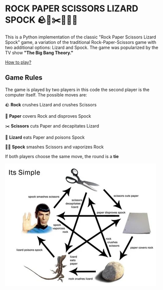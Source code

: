 # ROCK PAPER SCISSORS LIZARD SPOCK 🪨📜✂️🦎🖖🏻

This is a Python implementation of the classic "Rock Paper Scissors Lizard Spock" game, a variation of the traditional Rock-Paper-Scissors game with two additional options: Lizard and Spock. The game was popularized by the TV show **"The Big Bang Theory."** 

[How to play?](https://www.youtube.com/watch?v=pIpmITBocfM)

## Game Rules
The game is played by two players in this code the second player is the computer itself. The possible moves are:

🪨 **Rock** crushes Lizard and crushes Scissors

📜 **Paper** covers Rock and disproves Spock

✂️ **Scissors** cuts Paper and decapitates Lizard

🦎 **Lizard** eats Paper and poisons Spock

🖖🏻 **Spock** smashes Scissors and vaporizes Rock

If both players choose the same move, the round is a **tie**

![Moves](https://github.com/mertpalaoglu1/Rock_Paper_Scissors_Lizard_Spock_Game/blob/main/rock%20paper%20scissors%20lizard%20spock.jpg?raw=true)
